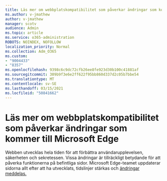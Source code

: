 ```yaml
---
title: Läs mer om webbplatskompatibilitet som påverkar ändringar som kommer till Microsoft Edge
ms.author: v-jmathew
author: v-jmathew
manager: scotv
audience: Admin
ms.topic: article
ms.service: o365-administration
ROBOTS: NOINDEX, NOFOLLOW
localization_priority: Normal
ms.collection: Adm_O365
ms.custom:
- "9004433"
- "8357"
ms.openlocfilehash: 9398c6c9dc72cfb26ee8fe923d30b100c41881af
ms.sourcegitcommit: 309b9f3e6e2ff622f95bb860d337d2c05b7bbe54
ms.translationtype: MT
ms.contentlocale: sv-SE
ms.lasthandoff: 03/15/2021
ms.locfileid: "50841662"
---
```

# <a name="learn-about-site-compatibility-affecting-changes-coming-to-microsoft-edge"></a>Läs mer om webbplatskompatibilitet som påverkar ändringar som kommer till Microsoft Edge

Webben utvecklas hela tiden för att förbättra användarupplevelsen, säkerheten och sekretessen. Vissa ändringar är tillräckligt betydande för att påverka funktionerna på befintliga sidor. Microsoft Edge-teamet uppdaterar sidorna allt efter att ha utvecklats, tidslinjer stärkas och [ändringar meddelas.](https://go.microsoft.com/fwlink/?linkid=2135534)
